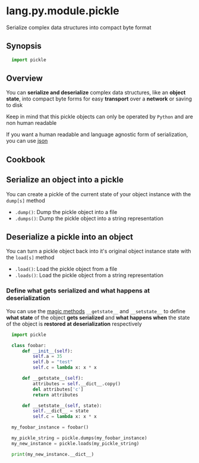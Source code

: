 # lang.py.module.pickle

Serialize complex data structures into compact byte format

## Synopsis

```py
  import pickle
```

## Overview

You can **serialize and deserialize** complex data structures, like an **object
state**, into compact byte forms for easy **transport** over a **network** or
saving to disk

Keep in mind that this pickle objects can only be operated by `Python` and are
non human readable

If you want a human readable and language agnostic form of serialization, you
can use [json]()

## Cookbook

## Serialize an object into a pickle

You can create a pickle of the current state of your object instance with the
`dump[s]` method

- `.dump()`: Dump the pickle object into a file
- `.dumps()`: Dump the pickle object into a string representation

## Deserialize a pickle into an object

You can turn a pickle object back into it's original object instance state with
the `load[s]` method

- `.load()`: Load the pickle object from a file
- `.loads()`: Load the pickle object from a string representation

### Define what gets serialized and what happens at deserialization

You can use the [magic methods](./a8n3.md) `__getstate__` and `__setstate__` to
define **what state** of the object **gets serialized** and **what happens
when** the state of the object is **restored at deserialization** respectively

```py
  import pickle

  class foobar:
      def __init__(self):
          self.a = 35
          self.b = "test"
          self.c = lambda x: x * x

      def __getstate__(self):
          attributes = self.__dict__.copy()
          del attributes['c']
          return attributes

      def __setstate__(self, state):
          self.__dict__ = state
          self.c = lambda x: x * x

  my_foobar_instance = foobar()

  my_pickle_string = pickle.dumps(my_foobar_instance)
  my_new_instance = pickle.loads(my_pickle_string)

  print(my_new_instance.__dict__)
```
